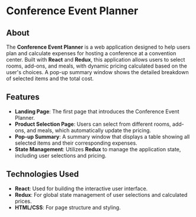 # Conference Event Planner

## About

The **Conference Event Planner** is a web application designed to help users plan and calculate expenses for hosting a conference at a convention center. Built with **React** and **Redux**, this application allows users to select rooms, add-ons, and meals, with dynamic pricing calculated based on the user's choices. A pop-up summary window shows the detailed breakdown of selected items and the total cost.

## Features

- **Landing Page**: The first page that introduces the Conference Event Planner.
- **Product Selection Page**: Users can select from different rooms, add-ons, and meals, which automatically update the pricing.
- **Pop-up Summary**: A summary window that displays a table showing all selected items and their corresponding expenses.
- **State Management**: Utilizes **Redux** to manage the application state, including user selections and pricing.
  
## Technologies Used

- **React**: Used for building the interactive user interface.
- **Redux**: For global state management of user selections and calculated prices.
- **HTML/CSS**: For page structure and styling.
